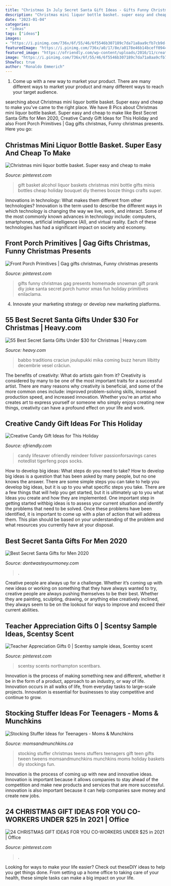 ```yaml
---
title: "Christmas In July Secret Santa Gift Ideas - Gifts Funny Christmas Gag Presents Homemade Snowman Gift Prank Diy Joke Santa Secret Porch Humor Xmas Fun Holiday Primitives Enilaclama"
description: "Christmas mini liquor bottle basket. super easy and cheap to make"
date: "2023-01-04"
categories:
- "ideas"
tags: ["ideas"]
images:
- "https://i.pinimg.com/736x/6f/55/46/6f5546b307189c7da71a8aa9cfb7cb9d--christmas-minis-christmas-themes.jpg"
featuredImage: "https://i.pinimg.com/736x/a0/17/8e/a0178e46b14bceff09447b45f39b15a6.jpg"
featured_image: "https://ofriendly.com/wp-content/uploads/2016/11/creative-candy-gift-ideas/10-creative-candy-gift-ideas.jpg"
image: "https://i.pinimg.com/736x/6f/55/46/6f5546b307189c7da71a8aa9cfb7cb9d--christmas-minis-christmas-themes.jpg"
ShowToc: true
author: "Ronaldo Emmerich"
---
```



1. Come up with a new way to market your product. There are many different ways to market your product and many different ways to reach your target audience.

	

		
searching about Christmas mini liquor bottle basket. Super easy and cheap to make you've came to the right place. We have 8 Pics about Christmas mini liquor bottle basket. Super easy and cheap to make like Best Secret Santa Gifts for Men 2020, Creative Candy Gift Ideas for This Holiday and also Front Porch Primitives | Gag gifts christmas, Funny christmas presents. Here you go:
		
    
## Christmas Mini Liquor Bottle Basket. Super Easy And Cheap To Make

<img loading=lazy src="https://i.pinimg.com/736x/6f/55/46/6f5546b307189c7da71a8aa9cfb7cb9d--christmas-minis-christmas-themes.jpg" onerror="this.onerror=null;this.src='https://tse2.mm.bing.net/th?id=OIP.QZjfQwUEwY4vFLQICVWKZAHaIr&amp;pid=15.1';" alt="Christmas mini liquor bottle basket. Super easy and cheap to make">

_Source: pinterest.com_

>gift basket alcohol liquor baskets christmas mini bottle gifts minis bottles cheap holiday bouquet diy themes booze things crafts super. 

	

Innovations in technology: What makes them different from other technologies?
Innovation is the term used to describe the different ways in which technology is changing the way we live, work, and interact. Some of the most commonly known advances in technology include: computers, smartphones, artificial intelligence (AI), and virtual reality. Each of these technologies has had a significant impact on society and economy.

    
## Front Porch Primitives | Gag Gifts Christmas, Funny Christmas Presents

<img loading=lazy src="https://i.pinimg.com/736x/4d/12/fd/4d12fd483c913bf39cfe3cdee57709be--prank-gifts-gag-gifts.jpg" onerror="this.onerror=null;this.src='https://tse1.mm.bing.net/th?id=OIP.gV2MQy6AnCoDsneBARTOzwHaJ3&amp;pid=15.1';" alt="Front Porch Primitives | Gag gifts christmas, Funny christmas presents">

_Source: pinterest.com_

>gifts funny christmas gag presents homemade snowman gift prank diy joke santa secret porch humor xmas fun holiday primitives enilaclama. 

	

4. Innovate your marketing strategy or develop new marketing platforms.

    
## 55 Best Secret Santa Gifts Under $30 For Christmas | Heavy.com

<img loading=lazy src="https://heavy.com/wp-content/uploads/2018/11/secret-santa-gifts-under-30.jpg?quality=65&amp;strip=all" onerror="this.onerror=null;this.src='https://tse3.mm.bing.net/th?id=OIP.7KBWLxZUbbuyjt6Kff9ubwHaEK&amp;pid=15.1';" alt="55 Best Secret Santa Gifts Under $30 for Christmas | Heavy.com">

_Source: heavy.com_

>babbo traditions craciun joulupukki mika coming buzz herum lilbitty decembrie vesel crăciun. 

	

The benefits of creativity: What do artists gain from it?
Creativity is considered by many to be one of the most important traits for a successful artist. There are many reasons why creativity is beneficial, and some of the more common ones include: improved problem-solving skills, increased production speed, and increased innovation. Whether you’re an artist who creates art to express yourself or someone who simply enjoys creating new things, creativity can have a profound effect on your life and work.

    
## Creative Candy Gift Ideas For This Holiday

<img loading=lazy src="https://ofriendly.com/wp-content/uploads/2016/11/creative-candy-gift-ideas/10-creative-candy-gift-ideas.jpg" onerror="this.onerror=null;this.src='https://tse2.mm.bing.net/th?id=OIP.7311rinjsSaJpsRW2k2UhQHaLH&amp;pid=15.1';" alt="Creative Candy Gift Ideas for This Holiday">

_Source: ofriendly.com_

>candy lifesaver ofriendly reindeer foliver passionforsavings canes notedlist tigerfeng pops socks. 

	

How to develop big ideas: What steps do you need to take?
How to develop big ideas is a question that has been asked by many people, but no one knows the answer. There are some simple steps you can take to help you develop big ideas, but it is up to you what specific steps you take. There are a few things that will help you get started, but it is ultimately up to you what Ideas you create and how they are implemented.
One important step in getting started withbig ideas is to assess your current situation and identify the problems that need to be solved. Once these problems have been identified, it is important to come up with a plan of action that will address them. This plan should be based on your understanding of the problem and what resources you currently have at your disposal.

    
## Best Secret Santa Gifts For Men 2020

<img loading=lazy src="https://20fd661yccar325znz1e9bdl-wpengine.netdna-ssl.com/wp-content/uploads/2020/11/AdobeStock_235138167-scaled-e1606747916641.jpeg" onerror="this.onerror=null;this.src='https://tse3.mm.bing.net/th?id=OIP.l9dnFrLo86RlcMIBHmbPTgHaEK&amp;pid=15.1';" alt="Best Secret Santa Gifts for Men 2020">

_Source: dontwasteyourmoney.com_

>. 

	

Creative people are always up for a challenge. Whether it’s coming up with new ideas or working on something that they have always wanted to try, creative people are always pushing themselves to be their best. Whether they are painting, sculpting, drawing, or anything else creatively inclined, they always seem to be on the lookout for ways to improve and exceed their current abilities.

    
## Teacher Appreciation Gifts 0 | Scentsy Sample Ideas, Scentsy Scent

<img loading=lazy src="https://i.pinimg.com/736x/a0/17/8e/a0178e46b14bceff09447b45f39b15a6.jpg" onerror="this.onerror=null;this.src='https://tse1.mm.bing.net/th?id=OIP.2bUYO562Vj5ZV30fYN6jNwHaJ4&amp;pid=15.1';" alt="Teacher Appreciation Gifts 0 | Scentsy sample ideas, Scentsy scent">

_Source: pinterest.com_

>scentsy scents northampton scentbars. 

	

Innovation is the process of making something new and different, whether it be in the form of a product, approach to an industry, or way of life. Innovation occurs in all walks of life, from everyday tasks to large-scale projects. Innovation is essential for businesses to stay competitive and continue to grow.

    
## Stocking Stuffer Ideas For Teenagers - Moms &amp; Munchkins

<img loading=lazy src="https://www.momsandmunchkins.ca/wp-content/uploads/2013/12/teen-stocking-stuffers-teens.jpg" onerror="this.onerror=null;this.src='https://tse2.mm.bing.net/th?id=OIP.DAq-OvXURA9CBaFeKkEmNAHaMd&amp;pid=15.1';" alt="Stocking Stuffer Ideas for Teenagers - Moms &amp; Munchkins">

_Source: momsandmunchkins.ca_

>stocking stuffer christmas teens stuffers teenagers gift teen gifts tween tweens momsandmunchkins munchkins moms holiday baskets diy stockings fun. 

	

Innovation is the process of coming up with new and innovative ideas. Innovation is important because it allows companies to stay ahead of the competition and make new products and services that are more successful. innovation is also important because it can help companies save money and create new jobs.

    
## 24 CHRISTMAS GIFT IDEAS FOR YOU CO-WORKERS UNDER $25 In 2021 | Office

<img loading=lazy src="https://i.pinimg.com/736x/c4/b1/7f/c4b17fed0822de15d2e1a6af7aec07f5.jpg" onerror="this.onerror=null;this.src='https://tse1.mm.bing.net/th?id=OIP.xTFZoByuUsdSPx3IBVlyjAHaLH&amp;pid=15.1';" alt="24 CHRISTMAS GIFT IDEAS FOR YOU CO-WORKERS UNDER $25 in 2021 | Office">

_Source: pinterest.com_

>. 

	

Looking for ways to make your life easier? Check out theseDIY ideas to help you get things done. From setting up a home office to taking care of your health, these simple tasks can make a big impact on your life.

